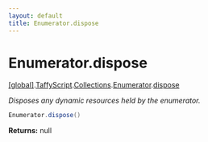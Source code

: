 ```yaml
---
layout: default
title: Enumerator.dispose
---
```


# Enumerator.dispose

[\[global\]]({{site.baseurl}}/docs/).[TaffyScript]({{site.baseurl}}/docs/TaffyScript/).[Collections]({{site.baseurl}}/docs/TaffyScript/Collections/).[Enumerator]({{site.baseurl}}/docs/TaffyScript/Collections/Enumerator/).[dispose]({{site.baseurl}}/docs/TaffyScript/Collections/Enumerator/dispose/)

_Disposes any dynamic resources held by the enumerator._

```cs
Enumerator.dispose()
```

**Returns:** null
